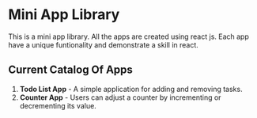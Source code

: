 # Mini App Library

This is a mini app library. All the apps are created using react js. Each app have a unique funtionality and demonstrate a skill in react. 

## Current Catalog Of Apps

1. **Todo List App** - A simple application for adding and removing tasks.
2. **Counter App** - Users can adjust a counter by incrementing or decrementing its value.